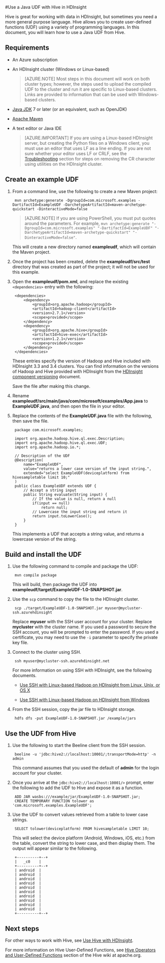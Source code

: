 <properties
pageTitle="Use a Java user-defined function (UDF) with Hive in HDInsight | Microsoft Azure"
description="Learn how to create and use a Java user-defined function (UDF) from Hive in HDInsight."
services="hdinsight"
documentationCenter=""
authors="Blackmist"
manager="paulettm"
editor="cgronlun"/>

<tags
ms.service="hdinsight"
ms.devlang="java"
ms.topic="article"
ms.tgt_pltfrm="na"
ms.workload="big-data"
ms.date="07/07/2016"
ms.author="larryfr"/>

#Use a Java UDF with Hive in HDInsight

Hive is great for working with data in HDInsight, but sometimes you need a more general purpose language. Hive allows you to create user-defined functions (UDF) using a variety of programming languages. In this document, you will learn how to use a Java UDF from Hive.

## Requirements

* An Azure subscription

* An HDInsight cluster (Windows or Linux-based)

    > [AZURE.NOTE] Most steps in this document will work on both cluster types; however, the steps used to upload the compiled UDF to the cluster and run it are specific to Linux-based clusters. Links are provided to information that can be used with Windows-based clusters.

* [Java JDK](http://www.oracle.com/technetwork/java/javase/downloads/) 7 or later (or an equivalent, such as OpenJDK)

* [Apache Maven](http://maven.apache.org/)

* A text editor or Java IDE

    > [AZURE.IMPORTANT] If you are using a Linux-based HDInsight server, but creating the Python files on a Windows client, you must use an editor that uses LF as a line ending. If you are not sure whether your editor uses LF or CRLF, see the [Troubleshooting](#troubleshooting) section for steps on removing the CR character using utilities on the HDInsight cluster.

## Create an example UDF

1. From a command line, use the following to create a new Maven project:

        mvn archetype:generate -DgroupId=com.microsoft.examples -DartifactId=ExampleUDF -DarchetypeArtifactId=maven-archetype-quickstart -DinteractiveMode=false

    > [AZURE.NOTE] If you are using PowerShell, you must put quotes around the parameters. For example, `mvn archetype:generate "-DgroupId=com.microsoft.examples" "-DartifactId=ExampleUDF" "-DarchetypeArtifactId=maven-archetype-quickstart" "-DinteractiveMode=false"`.

    This will create a new directory named __exampleudf__, which will contain the Maven project.

2. Once the project has been created, delete the __exampleudf/src/test__ directory that was created as part of the project; it will not be used for this example.

3. Open the __exampleudf/pom.xml__, and replace the existing `<dependencies>` entry with the following:

        <dependencies>
            <dependency>
                <groupId>org.apache.hadoop</groupId>
                <artifactId>hadoop-client</artifactId>
                <version>2.7.1</version>
                <scope>provided</scope>
            </dependency>
            <dependency>
                <groupId>org.apache.hive</groupId>
                <artifactId>hive-exec</artifactId>
                <version>1.2.1</version>
                <scope>provided</scope>
            </dependency>
        </dependencies>

    These entries specify the version of Hadoop and Hive included with HDInsight 3.3 and 3.4 clusters. You can find information on the versions of Hadoop and Hive provided with HDInsight from the [HDInsight component versioning](hdinsight-component-versioning.md) document.

    Save the file after making this change.

4. Rename __exampleudf/src/main/java/com/microsoft/examples/App.java__ to __ExampleUDF.java__, and then open the file in your editor.

5. Replace the contents of the __ExampleUDF.java__ file with the following, then save the file.

        package com.microsoft.examples;

        import org.apache.hadoop.hive.ql.exec.Description;
        import org.apache.hadoop.hive.ql.exec.UDF;
        import org.apache.hadoop.io.*;

        // Description of the UDF
        @Description(
            name="ExampleUDF",
            value="returns a lower case version of the input string.",
            extended="select ExampleUDF(deviceplatform) from hivesampletable limit 10;"
        )
        public class ExampleUDF extends UDF {
            // Accept a string input
            public String evaluate(String input) {
                // If the value is null, return a null
                if(input == null)
                    return null;
                // Lowercase the input string and return it
                return input.toLowerCase();
            }
        }

    This implements a UDF that accepts a string value, and returns a lowercase version of the string.

## Build and install the UDF

1. Use the following command to compile and package the UDF:

        mvn compile package

    This will build, then package the UDF into __exampleudf/target/ExampleUDF-1.0-SNAPSHOT.jar__.

2. Use the `scp` command to copy the file to the HDInsight cluster.

        scp ./target/ExampleUDF-1.0-SNAPSHOT.jar myuser@mycluster-ssh.azurehdinsight

    Replace __myuser__ with the SSH user account for your cluster. Replace __mycluster__ with the cluster name. If you used a password to secure the SSH account, you will be prompted to enter the password. If you used a certificate, you may need to use the `-i` parameter to specify the private key file.

3. Connect to the cluster using SSH. 

        ssh myuser@mycluster-ssh.azurehdinsight.net

    For more information on using SSH with HDInsight, see the following documents.

    * [Use SSH with Linux-based Hadoop on HDInsight from Linux, Unix, or OS X](hdinsight-hadoop-linux-use-ssh-unix.md)

    * [Use SSH with Linux-based Hadoop on HDInsight from Windows](hdinsight-hadoop-linux-use-ssh-windows.md)

4. From the SSH session, copy the jar file to HDInsight storage.

        hdfs dfs -put ExampleUDF-1.0-SNAPSHOT.jar /example/jars

## Use the UDF from Hive

1. Use the following to start the Beeline client from the SSH session.

        beeline -u 'jdbc:hive2://localhost:10001/;transportMode=http' -n admin

    This command assumes that you used the default of __admin__ for the login account for your cluster.

2. Once you arrive at the `jdbc:hive2://localhost:10001/>` prompt, enter the following to add the UDF to Hive and expose it as a function.

        ADD JAR wasbs:///example/jar/ExampleUDF-1.0-SNAPSHOT.jar;
        CREATE TEMPORARY FUNCTION tolower as 'com.microsoft.examples.ExampleUDF';

3. Use the UDF to convert values retrieved from a table to lower case strings.

        SELECT tolower(deviceplatform) FROM hivesampletable LIMIT 10;

    This will select the device platform (Android, Windows, iOS, etc.) from the table, convert the string to lower case, and then display them. The output will appear similar to the following.

        +----------+--+
        |   _c0    |
        +----------+--+
        | android  |
        | android  |
        | android  |
        | android  |
        | android  |
        | android  |
        | android  |
        | android  |
        | android  |
        | android  |
        +----------+--+

## Next steps

For other ways to work with Hive, see [Use Hive with HDInsight](hdinsight-use-hive.md).

For more information on Hive User-Defined Functions, see [Hive Operators and User-Defined Functions](https://cwiki.apache.org/confluence/display/Hive/LanguageManual+UDF) section of the Hive wiki at apache.org.